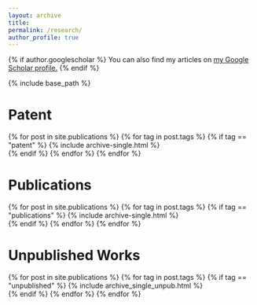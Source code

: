 ```yaml
---
layout: archive
title: 
permalink: /research/
author_profile: true
---
```


{% if author.googlescholar %}
  You can also find my articles on <u><a href="{{author.googlescholar}}">my Google Scholar profile</a>.</u>
{% endif %}

{% include base_path %}

Patent
====

{% for post in site.publications %}
  {% for tag in post.tags %}
    {% if tag == "patent" %}
      {% include archive-single.html %}      
    {% endif %}
  {% endfor %}
{% endfor %}


Publications
===

{% for post in site.publications %}
  {% for tag in post.tags %}
    {% if tag == "publications" %}
      {% include archive-single.html %}      
    {% endif %}
  {% endfor %}
{% endfor %}


Unpublished Works
===

{% for post in site.publications %}
  {% for tag in post.tags %}
    {% if tag == "unpublished" %}
      {% include archive_single_unpub.html %}      
    {% endif %}
  {% endfor %}
{% endfor %}
